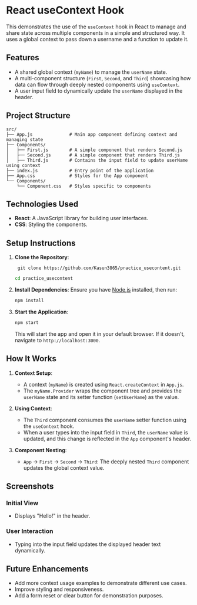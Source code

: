 
# React useContext Hook

This demonstrates the use of the `useContext` hook in React to manage and share state across multiple components in a simple and structured way. It uses a global context to pass down a username and a function to update it.

## Features

- A shared global context (`myName`) to manage the `userName` state.
- A multi-component structure (`First`, `Second`, and `Third`) showcasing how data can flow through deeply nested components using `useContext`.
- A user input field to dynamically update the `userName` displayed in the header.

## Project Structure

```
src/
├── App.js              # Main app component defining context and managing state
├── Components/
│   ├── First.js        # A simple component that renders Second.js
│   ├── Second.js       # A simple component that renders Third.js
│   ├── Third.js        # Contains the input field to update userName using context
├── index.js            # Entry point of the application
├── App.css             # Styles for the App component
└── Components/
    └── Component.css   # Styles specific to components
```

## Technologies Used

- **React**: A JavaScript library for building user interfaces.
- **CSS**: Styling the components.

## Setup Instructions

1. **Clone the Repository**:
  
    ```
     git clone https://github.com/Kasun3865/practice_usecontent.git
    ```
   ```bash
   cd practice_usecontent
   ```

3. **Install Dependencies**:
   Ensure you have [Node.js](https://nodejs.org/) installed, then run:
   ```bash
   npm install
   ```

4. **Start the Application**:
   ```bash
   npm start
   ```

   This will start the app and open it in your default browser. If it doesn't, navigate to `http://localhost:3000`.

## How It Works

1. **Context Setup**:
   - A context (`myName`) is created using `React.createContext` in `App.js`.
   - The `myName.Provider` wraps the component tree and provides the `userName` state and its setter function (`setUserName`) as the value.

2. **Using Context**:
   - The `Third` component consumes the `userName` setter function using the `useContext` hook.
   - When a user types into the input field in `Third`, the `userName` value is updated, and this change is reflected in the `App` component's header.

3. **Component Nesting**:
   - `App` → `First` → `Second` → `Third`: The deeply nested `Third` component updates the global context value.

## Screenshots

### Initial View
- Displays "Hello!" in the header.

### User Interaction
- Typing into the input field updates the displayed header text dynamically.

## Future Enhancements

- Add more context usage examples to demonstrate different use cases.
- Improve styling and responsiveness.
- Add a form reset or clear button for demonstration purposes.
